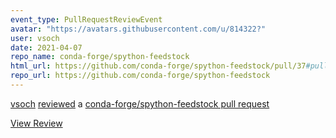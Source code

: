 ```yaml
---
event_type: PullRequestReviewEvent
avatar: "https://avatars.githubusercontent.com/u/814322?"
user: vsoch
date: 2021-04-07
repo_name: conda-forge/spython-feedstock
html_url: https://github.com/conda-forge/spython-feedstock/pull/37#pullrequestreview-629506294
repo_url: https://github.com/conda-forge/spython-feedstock
---
```


<a href='https://github.com/vsoch' target='_blank'>vsoch</a> <a href='https://github.com/conda-forge/spython-feedstock/pull/37#pullrequestreview-629506294' target='_blank'>reviewed</a> a <a href='https://github.com/conda-forge/spython-feedstock/pull/37' target='_blank'>conda-forge/spython-feedstock pull request</a>

<small></small>

<a href='https://github.com/conda-forge/spython-feedstock/pull/37#pullrequestreview-629506294' target='_blank'>View Review</a>
